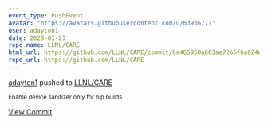 ```yaml
---
event_type: PushEvent
avatar: "https://avatars.githubusercontent.com/u/6393677?"
user: adayton1
date: 2025-01-23
repo_name: LLNL/CARE
html_url: https://github.com/LLNL/CARE/commit/6a465958a663ae7266f6a624ed2e49da5ea9ec40
repo_url: https://github.com/LLNL/CARE
---
```


<a href='https://github.com/adayton1' target='_blank'>adayton1</a> pushed to <a href='https://github.com/LLNL/CARE' target='_blank'>LLNL/CARE</a>

<small>Enable device sanitizer only for hip builds</small>

<a href='https://github.com/LLNL/CARE/commit/6a465958a663ae7266f6a624ed2e49da5ea9ec40' target='_blank'>View Commit</a>